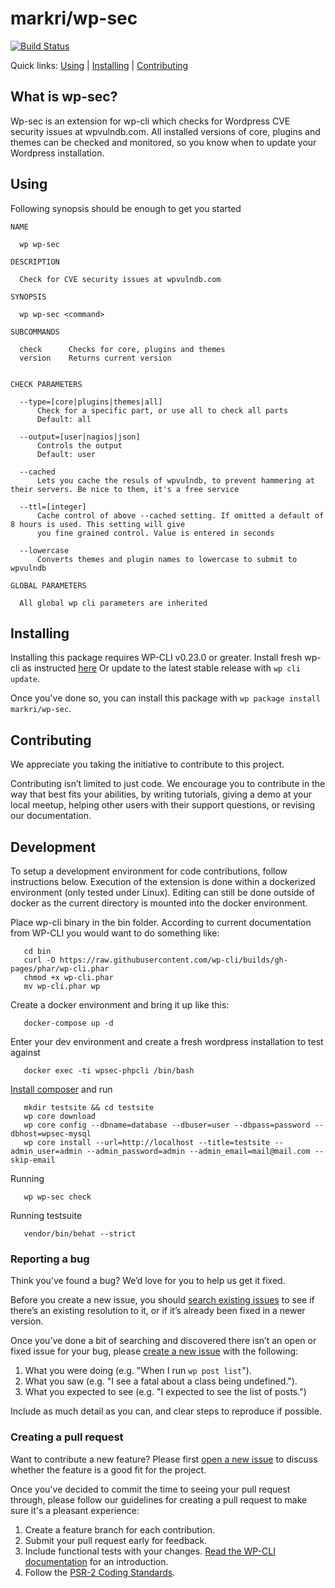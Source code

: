 markri/wp-sec
=============


[![Build Status](https://travis-ci.org/markri/wp-sec.svg?branch=master)](https://travis-ci.org/markri/wp-sec)

Quick links: [Using](#using) | [Installing](#installing) | [Contributing](#contributing)

## What is wp-sec?

Wp-sec is an extension for wp-cli which checks for Wordpress CVE security issues at wpvulndb.com. All installed versions
of core, plugins and themes can be checked and monitored, so you know when to update your Wordpress installation.

## Using

Following synopsis should be enough to get you started

    NAME

      wp wp-sec

    DESCRIPTION

      Check for CVE security issues at wpvulndb.com

    SYNOPSIS

      wp wp-sec <command>

    SUBCOMMANDS

      check      Checks for core, plugins and themes
      version    Returns current version


    CHECK PARAMETERS

      --type=[core|plugins|themes|all]
          Check for a specific part, or use all to check all parts
          Default: all

      --output=[user|nagios|json]
          Controls the output
          Default: user

      --cached
          Lets you cache the resuls of wpvulndb, to prevent hammering at their servers. Be nice to them, it's a free service

      --ttl=[integer]
          Cache control of above --cached setting. If omitted a default of 8 hours is used. This setting will give
          you fine grained control. Value is entered in seconds

      --lowercase
          Converts themes and plugin names to lowercase to submit to wpvulndb

    GLOBAL PARAMETERS

      All global wp cli parameters are inherited



## Installing

Installing this package requires WP-CLI v0.23.0 or greater. Install fresh wp-cli as instructed [here](http://wp-cli.org/#installing)
Or update to the latest stable release with `wp cli update`.

Once you've done so, you can install this package with `wp package install markri/wp-sec`.


## Contributing

We appreciate you taking the initiative to contribute to this project.

Contributing isn’t limited to just code. We encourage you to contribute in the way that best fits your abilities, by 
writing tutorials, giving a demo at your local meetup, helping other users with their support questions, or revising our
 documentation.

## Development

To setup a development environment for code contributions, follow instructions below. Execution of the extension is done
within a dockerized environment (only tested under Linux). Editing can still be done outside of docker as the current directory is mounted into
the docker environment.

Place wp-cli binary in the bin folder. According to current documentation from WP-CLI you would want to do something 
like: 
       
       cd bin 
       curl -O https://raw.githubusercontent.com/wp-cli/builds/gh-pages/phar/wp-cli.phar
       chmod +x wp-cli.phar
       mv wp-cli.phar wp
       
Create a docker environment and bring it up like this:
   
       docker-compose up -d
       
Enter your dev environment and create a fresh wordpress installation to test against

       docker exec -ti wpsec-phpcli /bin/bash
       
[Install composer](https://getcomposer.org/download/) and run

       mkdir testsite && cd testsite
       wp core download
       wp core config --dbname=database --dbuser=user --dbpass=password --dbhost=wpsec-mysql
       wp core install --url=http://localhost --title=testsite --admin_user=admin --admin_password=admin --admin_email=mail@mail.com --skip-email
       
Running

       wp wp-sec check
       
Running testsuite
       
       vendor/bin/behat --strict
          

### Reporting a bug

Think you’ve found a bug? We’d love for you to help us get it fixed.

Before you create a new issue, you should [search existing issues](https://github.com/markri/wp-sec/issues?q=label%3Abug%20) 
to see if there’s an existing resolution to it, or if it’s already been fixed in a newer version.

Once you’ve done a bit of searching and discovered there isn’t an open or fixed issue for your bug, please 
[create a new issue](https://github.com/markri/wp-sec/issues/new) with the following:

1. What you were doing (e.g. "When I run `wp post list`").
2. What you saw (e.g. "I see a fatal about a class being undefined.").
3. What you expected to see (e.g. "I expected to see the list of posts.")

Include as much detail as you can, and clear steps to reproduce if possible.

### Creating a pull request

Want to contribute a new feature? Please first [open a new issue](https://github.com/markri/wp-sec/issues/new) to 
discuss whether the feature is a good fit for the project.

Once you've decided to commit the time to seeing your pull request through, please follow our guidelines for creating a 
pull request to make sure it's a pleasant experience:

1. Create a feature branch for each contribution.
2. Submit your pull request early for feedback.
3. Include functional tests with your changes. [Read the WP-CLI documentation](https://wp-cli.org/docs/pull-requests/#functional-tests) for an introduction.
4. Follow the [PSR-2 Coding Standards](http://www.php-fig.org/psr/psr-2/).



